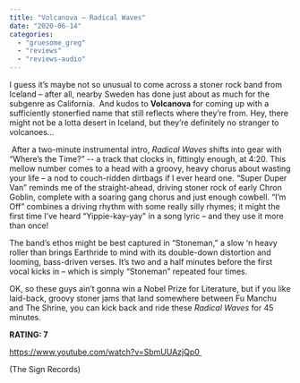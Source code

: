 ```yaml
---
title: "Volcanova – Radical Waves"
date: "2020-06-14"
categories: 
  - "gruesome_greg"
  - "reviews"
  - "reviews-audio"
---
```


I guess it’s maybe not so unusual to come across a stoner rock band from Iceland – after all, nearby Sweden has done just about as much for the subgenre as California.  And kudos to **Volcanova** for coming up with a sufficiently stonerfied name that still reflects where they’re from. Hey, there might not be a lotta desert in Iceland, but they’re definitely no stranger to volcanoes... 

 After a two-minute instrumental intro, _Radical Waves_ shifts into gear with “Where’s the Time?” -- a track that clocks in, fittingly enough, at 4:20. This mellow number comes to a head with a groovy, heavy chorus about wasting your life – a nod to couch-ridden dirtbags if I ever heard one. “Super Duper Van” reminds me of the straight-ahead, driving stoner rock of early Chron Goblin, complete with a soaring gang chorus and just enough cowbell. “I’m Off” combines a driving rhythm with some really silly rhymes; it might the first time I’ve heard “Yippie-kay-yay" in a song lyric – and they use it more than once! 

The band’s ethos might be best captured in “Stoneman,” a slow ‘n heavy roller than brings Earthride to mind with its double-down distortion and looming, bass-driven verses. It’s two and a half minutes before the first vocal kicks in – which is simply “Stoneman” repeated four times. 

OK, so these guys ain’t gonna win a Nobel Prize for Literature, but if you like laid-back, groovy stoner jams that land somewhere between Fu Manchu and The Shrine, you can kick back and ride these _Radical Waves_ for 45 minutes. 

**RATING: 7** 

https://www.youtube.com/watch?v=SbmUUAzjQp0 

(The Sign Records)
